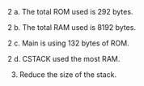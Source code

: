 2 a. The total ROM used is 292 bytes.

2 b. The total RAM used is 8192 bytes.

2 c. Main is using 132 bytes of ROM.

2 d. CSTACK used the most RAM.

3. Reduce the size of the stack.